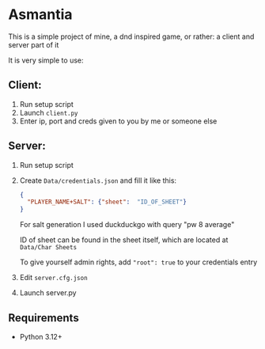 # Asmantia
This is a simple project of mine, a dnd inspired game, or rather: a client and server part of it

It is very simple to use:

## Client:
1. Run setup script
2. Launch `client.py`
3. Enter ip, port and creds given to you by me or someone else

## Server:
1. Run setup script
2. Create `Data/credentials.json` and fill it like this:
   ```json
   {
     "PLAYER_NAME+SALT": {"sheet":  "ID_OF_SHEET"}
   }
   ```
   For salt generation I used duckduckgo with query "pw 8 average"
   
   ID of sheet can be found in the sheet itself, which are located at `Data/Char Sheets`
   
   To give yourself admin rights, add `"root": true` to your credentials entry
3. Edit `server.cfg.json`
4. Launch server.py


## Requirements
- Python 3.12+